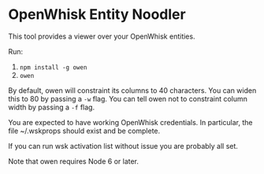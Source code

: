 # OpenWhisk Entity Noodler

This tool provides a viewer over your OpenWhisk entities.

Run:

 1. `npm install -g owen`
 2. `owen`
 
By default, owen will constraint its columns to 40 characters. You can widen this to 80 by passing a `-w` flag. You can tell owen not to constraint column width by passing a `-f` flag.

You are expected to have working OpenWhisk credentials. In particular, the file ~/.wskprops should exist and be complete.

If you can run wsk activation list without issue you are probably all set.

Note that owen requires Node 6 or later.
